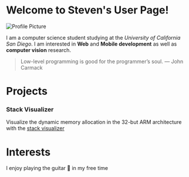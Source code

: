 # Welcome to Steven's User Page!

![Profile Picture](https://github.com/HarrisSteven/Profile/blob/main/images/profile_pic.jpg)

I am a computer science student studying at the *University of California San Diego*. I am interested in **Web** and **Mobile development** as well as **computer vision** research. 

> Low-level programming is good for the programmer’s soul.
> — John Carmack

# Projects

### Stack Visualizer

Visualize the dynamic memory allocation in the 32-but ARM architecture with the [stack visualizer](https://harrissteven.github.io/stack-visualizer/) 

# Interests

I enjoy playing the guitar :guitar: in my free time
